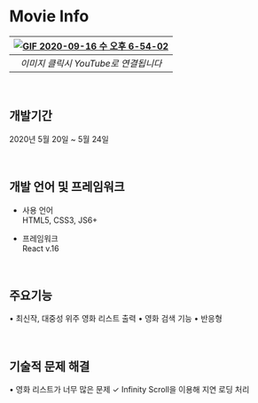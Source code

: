 # Movie Info

| [![GIF 2020-09-16 수 오후 6-54-02](https://user-images.githubusercontent.com/15887982/93324195-87f0d180-f850-11ea-9279-b784f0028d96.gif)](https://url.kr/W8GDQu) |
| :--------------------------------------------------------------------------------------------------------------------------------------------------------------: |
|                                                               _이미지 클릭시 YouTube로 연결됩니다_                                                               |

<br>

## 개발기간

2020년 5월 20일 ~ 5월 24일

<br>

## 개발 언어 및 프레임워크

- 사용 언어<br>
  HTML5, CSS3, JS6+<br>

- 프레임워크<br>
  React v.16<br>

<br>

## 주요기능

• 최신작, 대중성 위주 영화 리스트 출력
• 영화 검색 기능
• 반응형

<br>

## 기술적 문제 해결

• 영화 리스트가 너무 많은 문제
✓ Infinity Scroll을 이용해 지연 로딩 처리
